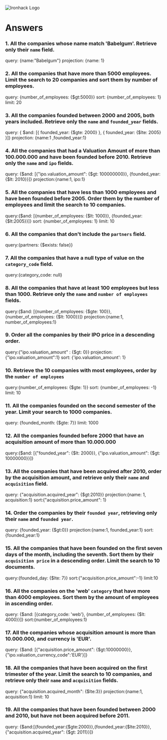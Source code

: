![Ironhack Logo](https://i.imgur.com/1QgrNNw.png)

# Answers

### 1. All the companies whose name match 'Babelgum'. Retrieve only their `name` field.

query: {name:"Babelgum"}
projection: {name: 1}

### 2. All the companies that have more than 5000 employees. Limit the search to 20 companies and sort them by **number of employees**.

query: {number_of_employees: {$gt:5000}}
sort: {number_of_employees: 1}
limit: 20

### 3. All the companies founded between 2000 and 2005, both years included. Retrieve only the `name` and `founded_year` fields.

query: { $and: [{ founded_year: {$gte: 2000} }, { founded_year: {$lte: 2005} }]}
projection: {name:1 ,founded_year:1} 

### 4. All the companies that had a Valuation Amount of more than 100.000.000 and have been founded before 2010. Retrieve only the `name` and `ipo` fields.

query: {$and: [{"ipo.valuation_amount": {$gt: 100000000}}, {founded_year: {$lt: 2010}}]}
projection:{name:1, ipo:1}

### 5. All the companies that have less than 1000 employees and have been founded before 2005. Order them by the number of employees and limit the search to 10 companies.

query:{$and: [{number_of_employees: {$lt: 1000}}, {founded_year: {$lt:2005}}]}
sort: {number_of_employees: 1}
limit: 10


### 6. All the companies that don't include the `partners` field.

query:{partners: {$exists: false}}

### 7. All the companies that have a null type of value on the `category_code` field.

query:{category_code: null}

### 8. All the companies that have at least 100 employees but less than 1000. Retrieve only the `name` and `number of employees` fields.

query:{$and: [{number_of_employees: {$gte: 100}}, {number_of_employees: {$lt: 1000}}]}
projection:{name:1, number_of_employees:1}

### 9. Order all the companies by their IPO price in a descending order.

query:{"ipo.valuation_amount" : {$gt: 0}}
projection:{"ipo.valuation_amount":1}
sort: {'ipo.valuation_amount': 1}

### 10. Retrieve the 10 companies with most employees, order by the `number of employees`

query:{number_of_employees: {$gte: 1}}
sort: {number_of_employees: -1}
limit: 10

### 11. All the companies founded on the second semester of the year. Limit your search to 1000 companies.

query: {founded_month: {$gte: 7}}
limit: 1000

### 12. All the companies founded before 2000 that have an acquisition amount of more than 10.000.000

query:{$and: [{"founded_year": {$lt: 2000}}, {"ipo.valuation_amount": {$gt: 10000000}}]}

### 13. All the companies that have been acquired after 2010, order by the acquisition amount, and retrieve only their `name` and `acquisition` field.

query: {"acquisition.acquired_year": {$gt:2010}}
projection:{name: 1, acquisition:1}
sort:{"acquisition.price_amount": 1}

### 14. Order the companies by their `founded year`, retrieving only their `name` and `founded year`.

query: {founded_year: {$gt:0}}
projection:{name:1, founded_year:1}
sort:{founded_year:1}

### 15. All the companies that have been founded on the first seven days of the month, including the seventh. Sort them by their `acquisition price` in a descending order. Limit the search to 10 documents.

query:{founded_day: {$lte: 7}}
sort:{"acquisition.price_amount":-1}
limit:10

### 16. All the companies on the 'web' `category` that have more than 4000 employees. Sort them by the amount of employees in ascending order.

query: {$and: [{category_code: 'web'}, {number_of_employees: {$lt: 4000}}]}
sort:{number_of_employees:1}

### 17. All the companies whose acquisition amount is more than 10.000.000, and currency is 'EUR'.

query: {$and: [{"acquisition.price_amount": {$gt:10000000}}, {"ipo.valuation_currency_code":'EUR'}]}

### 18. All the companies that have been acquired on the first trimester of the year. Limit the search to 10 companies, and retrieve only their `name` and `acquisition` fields.

query: {"acquisition.acquired_month": {$lte:3}}
projection:{name:1, acquisition:1}
limit: 10

### 19. All the companies that have been founded between 2000 and 2010, but have not been acquired before 2011.

query: {$and:[{founded_year:{$gte:2000}},{founded_year:{$lte:2010}},{"acquisition.acquired_year": {$gt: 2011}}]}